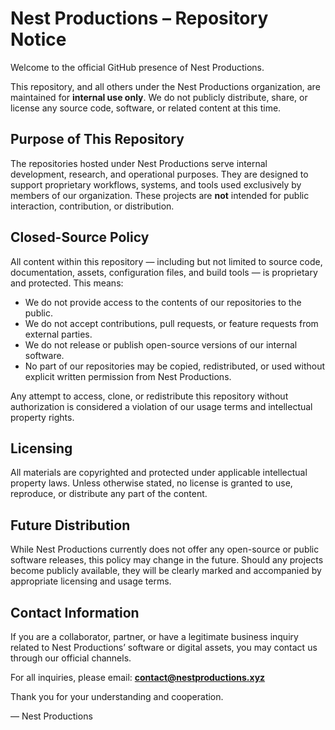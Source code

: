 # Nest Productions – Repository Notice

Welcome to the official GitHub presence of Nest Productions.

This repository, and all others under the Nest Productions organization, are maintained for **internal use only**. We do not publicly distribute, share, or license any source code, software, or related content at this time.

## Purpose of This Repository

The repositories hosted under Nest Productions serve internal development, research, and operational purposes. They are designed to support proprietary workflows, systems, and tools used exclusively by members of our organization. These projects are **not** intended for public interaction, contribution, or distribution.

## Closed-Source Policy

All content within this repository — including but not limited to source code, documentation, assets, configuration files, and build tools — is proprietary and protected. This means:

- We do not provide access to the contents of our repositories to the public.
- We do not accept contributions, pull requests, or feature requests from external parties.
- We do not release or publish open-source versions of our internal software.
- No part of our repositories may be copied, redistributed, or used without explicit written permission from Nest Productions.

Any attempt to access, clone, or redistribute this repository without authorization is considered a violation of our usage terms and intellectual property rights.

## Licensing

All materials are copyrighted and protected under applicable intellectual property laws. Unless otherwise stated, no license is granted to use, reproduce, or distribute any part of the content.

## Future Distribution

While Nest Productions currently does not offer any open-source or public software releases, this policy may change in the future. Should any projects become publicly available, they will be clearly marked and accompanied by appropriate licensing and usage terms.

## Contact Information

If you are a collaborator, partner, or have a legitimate business inquiry related to Nest Productions’ software or digital assets, you may contact us through our official channels.

For all inquiries, please email: **contact@nestproductions.xyz**

Thank you for your understanding and cooperation.

— Nest Productions
